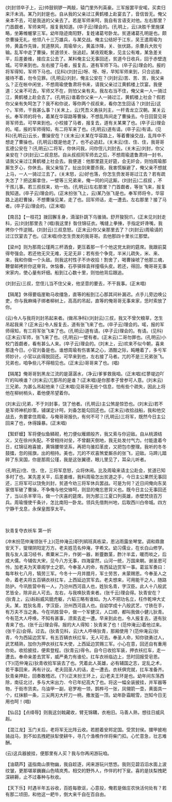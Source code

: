 <!-- { "loadSidebar": true } -->
(刘封领卒子上，云)帅鼓铜锣一两敲，辕门里外列英豪。三军报罢平安喏，买卖归来汗未消。某乃刘封是也。自从我的父亲过江黄鹤楼上赴宴去了，音信皆无。俺父亲本不去，可是我送的父亲去了。若是军师来呵，我自有言语支对他。左右那里？门首觑者，军师来呵，报复我知道。(卒子云)理会的。(孔明上，云)决胜千里施谋略，坐筹帷幄掌三军。幼年隐迹南阳野，复姓诸葛号卧龙。贫道诸葛孔明是也。颇奈曹操无礼，他领八十三万雄兵，与某交战。俺主公结好于江东，吴王遣周瑜为帅，黄盖作先锋，贫道祭风，周瑜举火，黄盖诈降，关、张伏路，杀曹兵大败亏输。乱军中走了曹操，贫道领关、张追赶。某夜观乾象，见主公有难，某急差关平，后差姜维，接应主公去了。某料俺主公无事回还，贫道今日收兵，回于赤壁连城。可早来到也。左右接了马者，报复去，道有军师下马。(卒子云)理会的。报的将军得知，军师下马也。(见科)(刘封云)呀、呀、呀，早知军师来到，只合远接，接待不着，勿令见罪。(孔明云)刘封，俺主公安在？(刘封云)苦、苦、苦，我父亲么？正在帐中闲坐，不想周瑜使鲁肃将书来，请我父亲过江黄鹤楼上饮宴。我便道：父亲不可去，军师又不在，则怕父亲有夫。我左右当不住，俺父亲一人一骑过江，黄鹤楼上赴会去了。(孔明云)谁着你父亲一人一骑过江，黄鹤楼上社会？假若你父亲有失呵怎了？我不和你说，等你两个叔叔来，看你怎生回话？(刘封云)这个。军师，干我甚么事？(关末上，云)凭吾义勇扶刘主，一杆青龙立汉朝。某关云长。奉军师的将令，着某在华容路等曹操，不想乱阵间走了曹操去。今日回营见哥哥军师去。可早来到也。小校接了马者，报复去，道有关某果了也。(卒子云)理会的。喏，报的军师得知，有二将军来了也。(孔明云)道有请。(卒子云)有请。(见科)(孔明云)云长，曹操安在？(关末云)关某在华容路上，等着曹操交战，乱阵中不想走了曹操也。(孔明云)既是他走了，也不必追赶。(关末云)住、住、住，我哥哥玄德公安在？(孔明云)二将军，你休问我，问你侄儿刘封去。(关末云)刘封，你父亲安在？(刘封云)二叔息怒。自从叔叔同军师去之后，不想周瑜遣鲁肃持一封书，请我父亲过江黄鹤楼上社会去。我便道：他那里筵无好筵，会无奸会，则怕周瑜那厮生歹心，你休去。我父亲恼了。扯出剑来要杀我，我害慌躲避了，俺父亲不想就上马，一人一骑过江去了。(关末怒，云)好也落，你怎生赍发哥哥过江去？若有疏失怎了？把这厮拿住，一壁等三兄弟来，俺一同的问这厮。(刘封云)二叔叔
，不干孩儿事。若三叔叔来，劝一劝。(孔明云)左右那里？门首觑者，等张飞来，报复我知道。(卒子云)理会的。(正末扮张飞上，云)某乃张飞是也。奉军师将令，华容路上追赶曹操，不想曹操见某，走了也。回军师话，走一遭去。左右那里？接了马者。(卒子云)理会的。(正末唱)

【南吕】【一枝花】拨回獬豸身，滴溜扑跳下乌骓骑。舒开狻猊爪，(正末见刘封走科，云)刘封那里去？(唱)我这里扌昝住锦征衣。嘴缝上拳捶，手指定奸谗嘴，我拷你个忤逆贼。(刘封云)三叔息怒。(正末云)你父亲那里去了？(刘封云)周瑜请的过江饮宴去了也。(正末唱)你怎生赍发的我哥哥。去他那四十里长江那壁。

【梁州】则为那周公瑾两三杯酒食，更压着那一千个他这党太尉的筵席。我跟前莫得夸强会。若还他无灾无难，无足无非；若有些个争竞，半米儿疏失，米、来、来，我和你做一个头敌。则我这村性子不许收拾！割舍了，喝曹操唬了他那三魂，鞭督邮拷折你这脊背。休恼番，石亭驿摔袁祥撞塌头皮。若还，得回，俺哥哥无事宋家内，使心量有奸细。船到江心数十里，则怕他背后跟追。

(刘封云)三叔，您侄儿当不住父亲，他坚意的要去，不干我事。(正末唱)

【隔尾】休得要临崖勒马收缰急，直等的船到江心那其间补漏迟。点手儿旁边唤公吏，你与我麻绳子绑者柳树上，高高的吊起，直等的俺哥哥无事来家，恁时索放了你。

(云)令人与我将刘封吊起来者。(做吊净科)(刘封云)三叔，我又不曾欠粮草，怎生吊起我来？(正末云)令人报复去，道有张飞来了也。(卒子云)理会的。喏，报的军师得知，有三将军张飞来了也。(孔明云)道有请。(卒子云)理会的。有请。(见科)(正末云)军师，张飞来了也。(孔明云)一壁有者。(正末云)二哥勿罪也。(孔明云)小校门首觑者，看有甚么人来。(卒子云)理会的。(刘末上，云)欢来不似今朝，喜来那逢今日。小官刘备是也。谁想周瑜有伤害某之心，酒酣之际，盹睡着了，多亏军师妙计，小官以此得脱回还。可早来到也，左右接了马者。兀的不是三兄弟张飞。兄弟也，咱争些儿不得相见也。(正末云)哥哥来了也。(唱)

【隔尾】俺哥哥到黑龙江流的是潺潺水，(净云)爹爹救我咱。(正末唱)红蓼堤边吖吖的叫唤谁？(刘末云)兀那吊的是谁？(正末唱)是你那孝子曾参可人意。(刘末云)三兄弟，为甚么吊起他来？(正末唱)见哥哥无些个信息，怕有些个疏失，因此上将他在柳树梢头，着他便吊望着你。

(刘末云)兄弟，不于刘封事，饶了他者。(孔明云)主公煞是惊恐也。(刘末云)若不是军师神机妙策，铺谋定计呵，刘备怎能勾回还也。(正末云)收拾战船，我和他交战去，务要拿住周瑜，与俺哥哥报仇，有何不可？(孔明云)三将军，既然今日主公回来了也，休得躁暴。(正末唱)

【絮虾蟆】军将便似鱼鳞砌，枪刀便似雁翅般齐，我又索与你迎敌。自从桃源结义，又在徐州失配。不曾相持对垒，不曾翻天倒地，我无处发付气力。付能逢着今日，红锦征袍喜披，黄锦腰带坚系，再把乌骓扣革皮，又把包巾整理。我听的冬冬鼓擂，忽的摇旗，出的相持。美也，兀的不欢喜煞爱厮杀的张飞，迎敌。马蹄儿踏碎了东吴国，你是那周公瑾，我是这张翼德，眼儿里见了，耳朵儿听者。

(孔明云)住、住、住，三将军息怒，众将休闹。比及周瑜来请主公赴会，贫道已知多时了也。某先差关平，后差姜维，我料周瑜怎出贫道之手，今日主公果然无事回还，三将军可以饶免刘封，贫道今劝三将军休兵罢战。可是为何？近日间俺向东吴家借军破了曹操，不争俺与他交锋呵，则显的俺忘恩背义也。既今日主公无事回还了，当以杀羊宰马，做一个庆喜的筵席。则为那三江夏口列英雄，赤壁焚烧百万兵。周瑜慢使千条计，怎比南阳一卧龙。领兵先借荆州地，后取西川白帝城。四方宁静干戈息，永保皇图享太平。


　
　




狄青复夺衣袄车
第一折

(冲末扮范仲淹领张千上)(范仲淹云)职列鹓班真栋梁，恩沾雨露坐琴堂。调和鼎鼐安天下，燮理阴阳定万方。老夫姓范名仲淹，字希文。幼习儒业，在长白山修学。我与友人温习经书，煮粟米二升，作粥一器，断虀数茎，酢汁半盂，暖而啖之，后成大儒。今辅佐大宋，见今八方无事，四海宴然，山河一统，万国来朝。谢圣恩可怜，加老夫为天章阁学士之职。今奉圣人的命，有西延边赏军一事。葛监军奏曰：每年秋七八月，犒劳三军。今冬十一月并腊月，军士劳苦，未蒙赐恩。今奉圣人之命，着老夫将五百辆衣袄扛车，上西延边赏军去。老夫想来，可用能干之人，随路防护。今巩胜营中有一人，乃汾州西河县人也，姓狄名青，字汉臣。此人十八般武艺皆全，除非此人可去。左右，与我唤狄青来者。(张千云)理会得。狄青安在？(狄青上，云)赳赳威风貔虎躯，六韬三略有谁如。为人不把功名立，枉作乾坤大丈夫。某，姓狄名青，字汉臣，汾州西河县人也。自幼学成十八般武艺，寸铁在手，有万夫不当之勇。今在巩胜营中，做一个军健汉，人口顺，都叫我做小健儿狄青。今有范大人呼唤，不知有甚事，须索去走一遭。早来到此也，令人报复去，道有狄青来了也。(张千云)理会得。报的大人得知：狄青来了也！(范仲淹云)着他过来。(张千云)会得。过去。(狄青见科，云)大人呼唤狄青，那厢使用？(范仲淹云)狄青，今为西延边赏军，有五百辆衣袄扛车，无人可去。奉圣人命，知你骁勇过人，武艺精熟，加你为押衣袄扛车大使，上西延边赏赐三军。小心在意，回还自有重用你处。收拾披挂，便索登程。(狄青云)得令。自今日收拾军装，押衣袄扛车，走一遭去。奉命亲差去赏军，威严勇力有谁伦。扛车衣袄临边上，恁时回报受皂恩。(下)(范仲淹云)狄青收拾军装去了也。凭着此人英雄，必有辅国之志，定乱之术，若干事回来，再有计议。老夫回圣人的话，走一遭去。衣袄俱完就，扛车准备齐。狄青亲押赴，回奏敢稽迟。(下)(正末扮王环上，云)老夫王环是也。幼年间东荡西除，南征北讨，多与大宋出力．今已年纪高大了也。将这一幅全装披挂，并军器等物，于街市货卖。乌油甲一副，皂罗袍一领，鹊桦弓一张，凤翎箭一壶，黄面具一个，红抹额一条，三尖两刃大杆刀一柄，撒发盔一顶。幼年卧霜眠雪，岂知今日无用也呵！(唱)

【仙吕】【点绛辱】则我这剑戟藏收，臂无锦鞲，衣袍旧。马善人熟，想往日威风赳。

【混江龙】玉门关后，老将军无比阵云收。若题着安邦定国。受赏封侯。擐甲披袍骑战马，到不如去拽耙扶犁使耕牛，寻几个渔樵作伴将柴门扣。心忙意急，壮志难酬。

(云)这兵器披挂，便那里有人买？我与你再闲游玩咱。

【油葫芦】遥指南山景物幽，我自趁逐，闲来游玩兴悠悠。我则见碧滔滔水面上波纹皱，更那堪翠巍巍山色晴岚秀。相交的野外人，作伴的村下叟。喜的是扶梨拽耙深耕耨，止不过春种与秋收。

【天下乐】时遇半年五谷收，百姓每歌讴，心意投，俺若是做庄农快活何处有？若有那二顷田，和他这一耙牛，倒大来千自在百自由。

